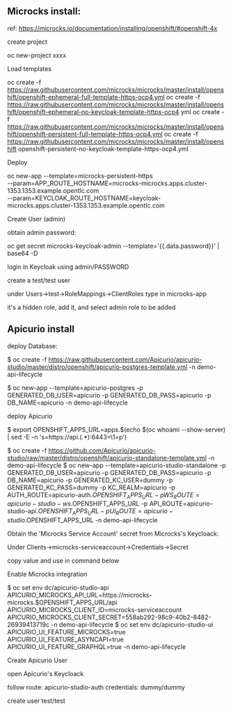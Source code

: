 Microcks install:
-----------------

ref: https://microcks.io/documentation/installing/openshift/#openshift-4x


create project

  oc new-project xxxx

Load templates

  oc create -f https://raw.githubusercontent.com/microcks/microcks/master/install/openshift/openshift-ephemeral-full-template-https-ocp4.yml 
  oc create -f https://raw.githubusercontent.com/microcks/microcks/master/install/openshift/openshift-ephemeral-no-keycloak-template-https-ocp4 yml 
  oc create -f https://raw.githubusercontent.com/microcks/microcks/master/install/openshift/openshift-persistent-full-template-https-ocp4.yml 
  oc create -f https://raw.githubusercontent.com/microcks/microcks/master/install/openshift openshift-persistent-no-keycloak-template-https-ocp4.yml 

Deploy

  oc new-app --template=microcks-persistent-https \
  --param=APP_ROUTE_HOSTNAME=microcks-microcks.apps.cluster-1353.1353.example.opentlc.com \
  --param=KEYCLOAK_ROUTE_HOSTNAME=keycloak-microcks.apps.cluster-1353.1353.example.opentlc.com

Create User (admin)

obtain admin password:

  oc get secret microcks-keycloak-admin --template='{{.data.password}}' | base64 -D

 login in Keycloak using admin/PASSWORD

 create a test/test user

 under
  Users->test->RoleMappings->ClientRoles
 type in
  microcks-app

 it's a hidden role, add it, and select admin role to be added



Apicurio install
----------------

deploy Database:

 $ oc create -f https://raw.githubusercontent.com/Apicurio/apicurio-studio/master/distro/openshift/apicurio-postgres-template.yml -n demo-api-lifecycle

 $ oc new-app --template=apicurio-postgres -p GENERATED_DB_USER=apicurio -p GENERATED_DB_PASS=apicurio -p DB_NAME=apicurio -n demo-api-lifecycle

deploy Apicurio

 $ export OPENSHIFT_APPS_URL=apps.$(echo $(oc whoami --show-server) | sed -E -n 's=https://api.(.*):6443=\1=p')

 $ oc create -f https://github.com/Apicurio/apicurio-studio/raw/master/distro/openshift/apicurio-standalone-template.yml -n demo-api-lifecycle
 $ oc new-app --template=apicurio-studio-standalone -p GENERATED_DB_USER=apicurio -p GENERATED_DB_PASS=apicurio -p DB_NAME=apicurio -p GENERATED_KC_USER=dummy -p GENERATED_KC_PASS=dummy -p KC_REALM=apicurio -p AUTH_ROUTE=apicurio-auth.$OPENSHIFT_APPS_URL -p WS_ROUTE=apicurio-studio-ws.$OPENSHIFT_APPS_URL -p API_ROUTE=apicurio-studio-api.$OPENSHIFT_APPS_URL -p UI_ROUTE=apicurio-studio.$OPENSHIFT_APPS_URL -n demo-api-lifecycle

 Obtain the 'Microcks Service Account' secret from Microcks's Keycloack:

  Under
   Clients->microcks-serviceaccount->Credentials->Secret

  copy value and use in command below

Enable Microcks integration

 $ oc set env dc/apicurio-studio-api APICURIO_MICROCKS_API_URL=https://microcks-microcks.$OPENSHIFT_APPS_URL/api APICURIO_MICROCKS_CLIENT_ID=microcks-serviceaccount APICURIO_MICROCKS_CLIENT_SECRET=558ab292-98c9-40b2-8482-26939413719c -n demo-api-lifecycle
 $ oc set env dc/apicurio-studio-ui APICURIO_UI_FEATURE_MICROCKS=true APICURIO_UI_FEATURE_ASYNCAPI=true APICURIO_UI_FEATURE_GRAPHQL=true -n demo-api-lifecycle

Create Apicurio User

 open Apicurio's Keycloack

 follow route:
  apicurio-studio-auth
 credentials:
  dummy/dummy

 create user
  test/test
